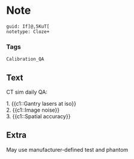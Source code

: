 # Note
```
guid: If]@,5KuT[
notetype: Cloze+
```

### Tags
```
Calibration_QA
```

## Text
CT sim daily QA:<div>1. {{c1::Gantry lasers at iso}}</div><div>2. {{c1::Image noise}}</div><div>3. {{c1::Spatial accuracy}}</div>

## Extra
May use manufacturer-defined test and phantom
